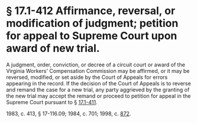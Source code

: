 # § 17.1-412 Affirmance, reversal, or modification of judgment; petition for appeal to Supreme Court upon award of new trial.

<p>A judgment, order, conviction, or decree of a circuit court or award of the Virginia Workers' Compensation Commission may be affirmed, or it may be reversed, modified, or set aside by the Court of Appeals for errors appearing in the record. If the decision of the Court of Appeals is to reverse and remand the case for a new trial, any party aggrieved by the granting of the new trial may accept the remand or proceed to petition for appeal in the Supreme Court pursuant to § <a href='http://law.lis.virginia.gov/vacode/17.1-411/'>17.1-411</a>.</p><p>1983, c. 413, § 17-116.09; 1984, c. 701; 1998, c. <a href='http://lis.virginia.gov/cgi-bin/legp604.exe?981+ful+CHAP0872'>872</a>.</p>